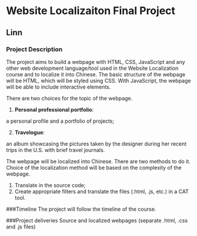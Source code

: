 # **Website Localizaiton Final Project**

## Linn

### **Project Description**

The project aims to build a webpage with HTML, CSS, JavaScript and any other web development language/tool used in the Website Localization course and to localize it into Chinese. The basic structure of the webpage will be HTML, which will be styled using CSS. With JavaScript, the webpage will be able to include interactive elements.

There are two choices for the topic of the webpage.

1. **Personal professional portfolio**:

 a personal profile and a portfolio of projects;

2. **Travelogue**:

 an album showcasing the pictures taken by the designer during her recent trips in the U.S. with brief travel journals.

The webpage will be localized into Chinese. There are two methods to do it. Choice of the localization method will be based on the complexity of the webpage.

1. Translate in the source code;
2. Create appropriate filters and translate the files (.html, .js, etc.) in a CAT tool.

###Timeline
The project will follow the timeline of the course.

###Project deliveries
Source and localized webpages (separate .html, .css and .js files)
